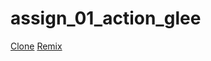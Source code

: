 # assign_01_action_glee
[Clone](https://kiigri.itch.io/quack-quack-die)
[Remix](https://kiigri.itch.io/quack-quack-die-remix)
